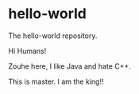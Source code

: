 # hello-world
The hello-world repository.

Hi Humans!

Zouhe here, I like Java and hate C++.

This is master. I am the king!!

